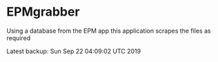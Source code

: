 # EPMgrabber
Using a database from the EPM app this application scrapes the files as required


Latest backup: Sun Sep 22 04:09:02 UTC 2019
